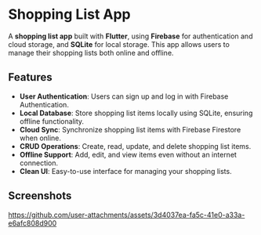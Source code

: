 # Shopping List App

A **shopping list app** built with **Flutter**, using **Firebase** for authentication and cloud storage, and **SQLite** for local storage. This app allows users to manage their shopping lists both online and offline.

## Features

- **User Authentication**: Users can sign up and log in with Firebase Authentication.
- **Local Database**: Store shopping list items locally using SQLite, ensuring offline functionality.
- **Cloud Sync**: Synchronize shopping list items with Firebase Firestore when online.
- **CRUD Operations**: Create, read, update, and delete shopping list items.
- **Offline Support**: Add, edit, and view items even without an internet connection.
- **Clean UI**: Easy-to-use interface for managing your shopping lists.

## Screenshots

https://github.com/user-attachments/assets/3d4037ea-fa5c-41e0-a33a-e6afc808d900

